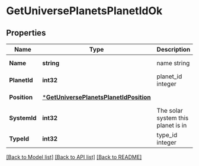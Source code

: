 # GetUniversePlanetsPlanetIdOk

## Properties
Name | Type | Description | Notes
------------ | ------------- | ------------- | -------------
**Name** | **string** | name string | [default to null]
**PlanetId** | **int32** | planet_id integer | [default to null]
**Position** | [***GetUniversePlanetsPlanetIdPosition**](get_universe_planets_planet_id_position.md) |  | [default to null]
**SystemId** | **int32** | The solar system this planet is in | [default to null]
**TypeId** | **int32** | type_id integer | [default to null]

[[Back to Model list]](../README.md#documentation-for-models) [[Back to API list]](../README.md#documentation-for-api-endpoints) [[Back to README]](../README.md)

